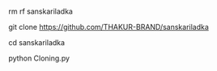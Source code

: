 # 
rm rf sanskariladka


git clone https://github.com/THAKUR-BRAND/sanskariladka


cd sanskariladka


python Cloning.py
